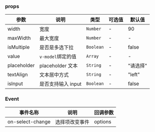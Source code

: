 <anchor label="API" />

### props

| 参数        | 说明               | 类型      | 可选值 | 默认值   |
| ----------- | ------------------ | --------- | ------ | -------- |
| width       | 宽度               | `Number`  | -      | 90       |
| maxWidth    | 最大宽度           | `Number`  | -      | -        |
| isMultiple  | 是否是多选下拉     | `Boolean` | -      | false    |
| value       | `v-model`绑定的值  | `Array`   | -      | -        |
| placeholder | placeholder 文本   | `String`  | -      | "请选择" |
| textAlign   | 文本居中方式       | `String`  | -      | "left"   |
| isInput     | 是否支持输入 input | `Boolean` | -      | false    |

### Event

| 事件名称         | 说明           | 回调参数 |
| ---------------- | -------------- | -------- |
| on-select-change | 选择项改变事件 | options  |

